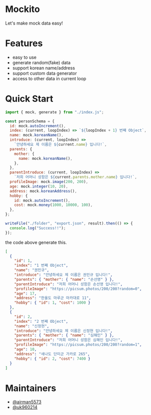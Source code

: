 # Mockito

Let's make mock data easy!

# Features

- easy to use
- generate random(fake) data
- support korean name/address
- support custom data generator
- access to other data in current loop

# Quick Start

```javascript
import { mock, generate } from "./index.js";

const personSchema = {
  id: mock.autoIncrement(),
  index: (current, loopIndex) => `${loopIndex + 1} 번째 Object`,
  name: mock.koreanName(),
  introduce: (current, loopIndex) =>
    `안녕하세요 제 이름은 ${current.name} 입니다!`,
  parents: {
    mother: {
      name: mock.koreanName(),
    },
  },
  parentIntroduce: (current, loopIndex) =>
    `저희 어머니 성함은 ${current.parents.mother.name} 입니다!`,
  profileImage: mock.image(200, 200),
  age: mock.integer(10, 20),
  address: mock.koreanAddress(),
  hobby: {
    id: mock.autoIncrement(),
    cost: mock.money(1000, 10000, 100),
  },
};

writeFile("./folder", "export.json", result).then(() => {
  console.log("Success!!");
});
```

the code above generate this.

```json
[
  {
    "id": 1,
    "index": "1 번째 Object",
    "name": "권민규",
    "introduce": "안녕하세요 제 이름은 권민규 입니다!",
    "parents": { "mother": { "name": "손선영" } },
    "parentIntroduce": "저희 어머니 성함은 손선영 입니다!",
    "profileImage": "https://picsum.photos/200/200?random=0",
    "age": 17,
    "address": "한울도 마루군 마카대로 11",
    "hobby": { "id": 1, "cost": 1000 }
  },
  {
    "id": 2,
    "index": "2 번째 Object",
    "name": "신정현",
    "introduce": "안녕하세요 제 이름은 신정현 입니다!",
    "parents": { "mother": { "name": "심해인" } },
    "parentIntroduce": "저희 어머니 성함은 심해인 입니다!",
    "profileImage": "https://picsum.photos/200/200?random=1",
    "age": 10,
    "address": "새나도 단미군 가카로 265",
    "hobby": { "id": 2, "cost": 7400 }
  }
]
```

# Maintainers

- [@airman5573](https://github.com/airman5573)
- [@uk960214](https://github.com/uk960214)
